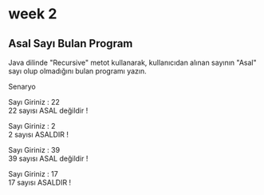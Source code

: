 # week 2
## Asal Sayı Bulan Program
Java dilinde "Recursive" metot kullanarak, kullanıcıdan alınan sayının "Asal" sayı olup olmadığını
bulan programı yazın. 

Senaryo

Sayı Giriniz : 22 <br>
22 sayısı ASAL değildir !


Sayı Giriniz : 2 <br>
2 sayısı ASALDIR !


Sayı Giriniz : 39 <br>
39 sayısı ASAL değildir !


Sayı Giriniz : 17 <br>
17 sayısı ASALDIR !